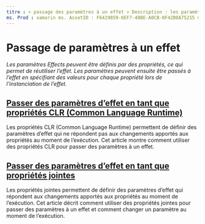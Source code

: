 ```yaml
---
titre : « passage des paramètres à un effet » Description : les paramètres d’effet peuvent être définis par des propriétés, ce qui permet de réutiliser l’effet. Les paramètres peuvent ensuite être passés à l’effet en spécifiant des valeurs pour chaque propriété lors de l’instanciation de l’effet.
ms. Prod : xamarin ms. AssetID : F6429859-6EF7-48BE-A0CB-8F42B8A75215 ms. Technology : xamarin-Forms Author : davidbritch ms. Author : dabritch ms. Date : 04/06/2016 No-Loc : [ Xamarin.Forms , Xamarin.Essentials ]
---
```


# <a name="passing-parameters-to-an-effect"></a>Passage de paramètres à un effet

_Les paramètres Effects peuvent être définis par des propriétés, ce qui permet de réutiliser l’effet. Les paramètres peuvent ensuite être passés à l’effet en spécifiant des valeurs pour chaque propriété lors de l’instanciation de l’effet._

## <a name="passing-effect-parameters-as-common-language-runtime-properties"></a>[Passer des paramètres d’effet en tant que propriétés CLR (Common Language Runtime)](clr-properties.md)

Les propriétés CLR (Common Language Runtime) permettent de définir des paramètres d’effet qui ne répondent pas aux changements apportés aux propriétés au moment de l’exécution. Cet article montre comment utiliser des propriétés CLR pour passer des paramètres à un effet.

## <a name="passing-effect-parameters-as-attached-properties"></a>[Passer des paramètres d’effet en tant que propriétés jointes](attached-properties.md)

Les propriétés jointes permettent de définir des paramètres d’effet qui répondent aux changements apportés aux propriétés au moment de l’exécution. Cet article décrit comment utiliser des propriétés jointes pour passer des paramètres à un effet et comment changer un paramètre au moment de l’exécution.

